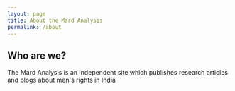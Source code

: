 ```yaml
---
layout: page
title: About the Mard Analysis
permalink: /about
---
```


## Who are we?
The Mard Analysis is an independent site which publishes research articles and blogs about men's rights in India

